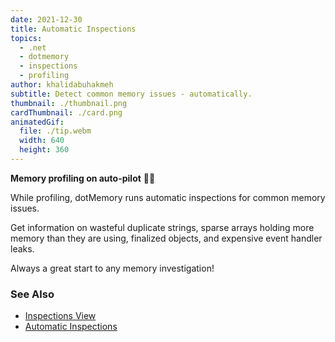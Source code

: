 ```yaml
---
date: 2021-12-30
title: Automatic Inspections
topics:
  - .net
  - dotmemory
  - inspections
  - profiling
author: khalidabuhakmeh
subtitle: Detect common memory issues - automatically.
thumbnail: ./thumbnail.png
cardThumbnail: ./card.png
animatedGif:
  file: ./tip.webm
  width: 640
  height: 360
---
```


**Memory profiling on auto-pilot** 👩‍✈️

While profiling, dotMemory runs automatic inspections for common memory issues.

Get information on wasteful duplicate strings, sparse arrays holding more memory than they are using, finalized objects, and expensive event handler leaks.

Always a great start to any memory investigation!

### See Also

- [Inspections View](https://www.jetbrains.com/help/dotmemory/Snapshot_View.html)
- [Automatic Inspections](https://www.jetbrains.com/help/dotmemory/Inspections.html)
